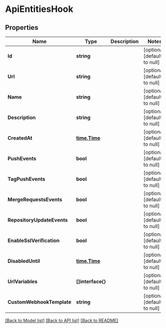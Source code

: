 # ApiEntitiesHook

## Properties
Name | Type | Description | Notes
------------ | ------------- | ------------- | -------------
**Id** | **string** |  | [optional] [default to null]
**Url** | **string** |  | [optional] [default to null]
**Name** | **string** |  | [optional] [default to null]
**Description** | **string** |  | [optional] [default to null]
**CreatedAt** | [**time.Time**](time.Time.md) |  | [optional] [default to null]
**PushEvents** | **bool** |  | [optional] [default to null]
**TagPushEvents** | **bool** |  | [optional] [default to null]
**MergeRequestsEvents** | **bool** |  | [optional] [default to null]
**RepositoryUpdateEvents** | **bool** |  | [optional] [default to null]
**EnableSslVerification** | **bool** |  | [optional] [default to null]
**DisabledUntil** | [**time.Time**](time.Time.md) |  | [optional] [default to null]
**UrlVariables** | **[]interface{}** |  | [optional] [default to null]
**CustomWebhookTemplate** | **string** |  | [optional] [default to null]

[[Back to Model list]](../README.md#documentation-for-models) [[Back to API list]](../README.md#documentation-for-api-endpoints) [[Back to README]](../README.md)


